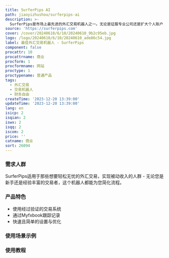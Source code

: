 ```yaml
---
title: SurferPips AI
path: jiaoyizhushou/surferpips-ai
description: >-
  SurferPips是市场上最先进的外汇交易机器人之一。无论是征服专业公司还是扩大个人账户，都能轻松实现。SurferPips由数据专家设计，采用人工智能驱动，使交易变得简单且自信。
source: 'https://surferpips.com'
cover: /cover/20240610/6/10/20240610_9b2c95eb.jpg
logo: /logo/20240610/6/10/20240610_ade86c54.jpg
label: 最佳外汇交易机器人 - SurferPips
component: false
procattr: 10
procattrname: 商业
procform: 1
procformname: 网站
proctype: 1
proctypename: 普通产品
tags:
  - 外汇交易
  - 交易机器人
  - 财务自由
createTime: '2023-12-20 13:39:00'
updateTime: '2023-12-20 13:39:00'
lang: en
isicp: 2
isqian: 2
iswx: 2
isqq: 2
iscom: 2
price: ''
catname: 商业
sort: 26094
---
```




### 需求人群
SurferPips适用于那些想要轻松无忧的外汇交易，实现被动收入的人群 - 无论您是新手还是经验丰富的交易者，这个机器人都能为您简化流程。

### 产品特色
* 使用经过验证的交易系统
* 通过Myfxbook跟踪记录
* 快速且简单的设置与优化

### 使用场景示例


### 使用教程


  
